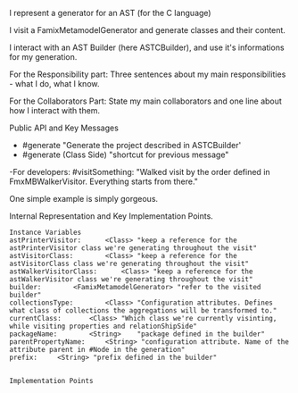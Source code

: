 I represent a generator for an AST (for the C language)

I visit a FamixMetamodelGenerator and generate classes and their content.

I interact with an AST Builder (here ASTCBuilder), and use it's informations for my generation.



For the Responsibility part: Three sentences about my main responsibilities - what I do, what I know.

For the Collaborators Part: State my main collaborators and one line about how I interact with them. 

Public API and Key Messages

- #generate  "Generate the project described in ASTCBuilder'
- #generate (Class Side) "shortcut for previous message"

-For developers:
	#visitSomething: "Walked visit by the order defined in FmxMBWalkerVisitor. Everything starts from there."

   One simple example is simply gorgeous.
 
Internal Representation and Key Implementation Points.

    Instance Variables
	astPrinterVisitor:		<Class> "keep a reference for the astPrinterVisitor class we're generating throughout the visit"
	astVisitorClass:		<Class> "keep a reference for the astVisitorClass class we're generating throughout the visit"
	astWalkerVisitorClass:		<Class> "keep a reference for the astWalkerVisitor class we're generating throughout the visit"
	builder:		<FamixMetamodelGenerator> "refer to the visited builder"
	collectionsType:		<Class> "Configuration attributes. Defines what class of collections the aggregations will be transformed to."
	currentClass:		<Class> "Which class we're currently visinting, while visiting properties and relationShipSide"
	packageName:		<String>	"package defined in the builder"
	parentPropertyName:		<String> "configuration attribute. Name of the attribute parent in #Node in the generation"
	prefix:		<String> "prefix defined in the builder"


    Implementation Points